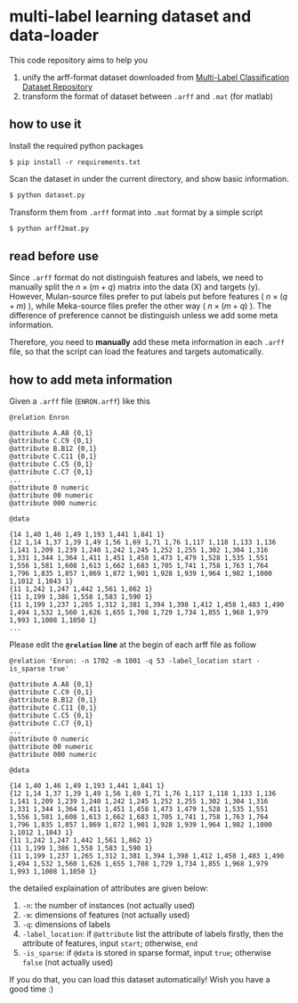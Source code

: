 # multi-label learning dataset and data-loader

This code repository aims to help you

1. unify the arff-format dataset downloaded from [Multi-Label Classification Dataset Repository](https://www.uco.es/kdis/mllresources/)
2. transform the format of dataset between `.arff` and `.mat` (for matlab)

## how to use it

Install the required python packages

```
$ pip install -r requirements.txt
```

Scan the dataset in under the current directory, 
and show basic information. 

```bash
$ python dataset.py
```

Transform them from `.arff` format into `.mat` format by a simple script

```bash
$ python arff2mat.py
```

## read before use

Since `.arff` format do not distinguish features and labels, 
we need to manually split the 
$n \times (m+q)$ matrix into the data (X) and targets (y). 
However, Mulan-source files prefer to put labels put before features 
( $n \times (q+m)$ ), 
while Meka-source files prefer the other way ( $n \times (m+q)$ ). 
The difference of preference cannot be distinguish unless we add some meta information. 

Therefore, you need to **manually** add these meta information in each `.arff` file,
so that the script can load the features and targets automatically. 
 
## how to add meta information

Given a `.arff` file (`ENRON.arff`) like this

```
@relation Enron

@attribute A.A8 {0,1}
@attribute C.C9 {0,1}
@attribute B.B12 {0,1}
@attribute C.C11 {0,1}
@attribute C.C5 {0,1}
@attribute C.C7 {0,1}
...
@attribute 0 numeric
@attribute 00 numeric
@attribute 000 numeric

@data

{14 1,40 1,46 1,49 1,193 1,441 1,841 1}
{12 1,14 1,37 1,39 1,49 1,56 1,69 1,71 1,76 1,117 1,118 1,133 1,136 1,141 1,209 1,239 1,240 1,242 1,245 1,252 1,255 1,302 1,304 1,316 1,331 1,344 1,364 1,411 1,451 1,458 1,473 1,479 1,528 1,535 1,551 1,556 1,581 1,608 1,613 1,662 1,683 1,705 1,741 1,758 1,763 1,764 1,796 1,835 1,857 1,869 1,872 1,901 1,928 1,939 1,964 1,982 1,1000 1,1012 1,1043 1}
{11 1,242 1,247 1,442 1,561 1,862 1}
{11 1,199 1,386 1,558 1,583 1,590 1}
{11 1,199 1,237 1,265 1,312 1,381 1,394 1,398 1,412 1,458 1,483 1,490 1,494 1,532 1,560 1,626 1,655 1,708 1,729 1,734 1,855 1,968 1,979 1,993 1,1008 1,1050 1}
...
```

Please edit the **`@relation` line** at the begin of each arff file as follow 

```
@relation 'Enron: -n 1702 -m 1001 -q 53 -label_location start -is_sparse true'

@attribute A.A8 {0,1}
@attribute C.C9 {0,1}
@attribute B.B12 {0,1}
@attribute C.C11 {0,1}
@attribute C.C5 {0,1}
@attribute C.C7 {0,1}
...
@attribute 0 numeric
@attribute 00 numeric
@attribute 000 numeric

@data

{14 1,40 1,46 1,49 1,193 1,441 1,841 1}
{12 1,14 1,37 1,39 1,49 1,56 1,69 1,71 1,76 1,117 1,118 1,133 1,136 1,141 1,209 1,239 1,240 1,242 1,245 1,252 1,255 1,302 1,304 1,316 1,331 1,344 1,364 1,411 1,451 1,458 1,473 1,479 1,528 1,535 1,551 1,556 1,581 1,608 1,613 1,662 1,683 1,705 1,741 1,758 1,763 1,764 1,796 1,835 1,857 1,869 1,872 1,901 1,928 1,939 1,964 1,982 1,1000 1,1012 1,1043 1}
{11 1,242 1,247 1,442 1,561 1,862 1}
{11 1,199 1,386 1,558 1,583 1,590 1}
{11 1,199 1,237 1,265 1,312 1,381 1,394 1,398 1,412 1,458 1,483 1,490 1,494 1,532 1,560 1,626 1,655 1,708 1,729 1,734 1,855 1,968 1,979 1,993 1,1008 1,1050 1}
``` 

the detailed explaination of attributes are given below: 

1. `-n`: the number of instances (not actually used)
2. `-m`: dimensions of features (not actually used)
3. `-q`: dimensions of labels
4. `-label_location`: if `@attribute` list the attribute of labels firstly, then the attribute of features, input `start`; otherwise, `end`
5. `-is_sparse`: if `@data` is stored in sparse format, input `true`; otherwise `false` (not actually used)

If you do that, you can load this dataset automatically! 
Wish you have a good time :) 
